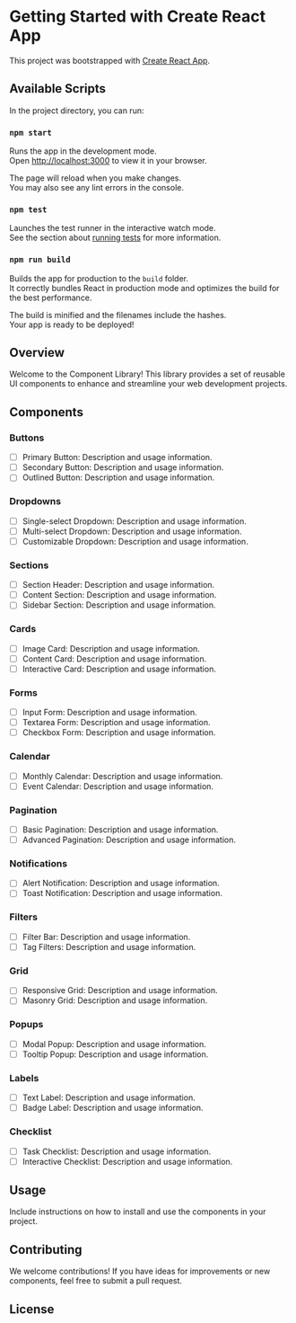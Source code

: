 # Getting Started with Create React App

This project was bootstrapped with [Create React App](https://github.com/facebook/create-react-app).

## Available Scripts

In the project directory, you can run:

### `npm start`

Runs the app in the development mode.\
Open [http://localhost:3000](http://localhost:3000) to view it in your browser.

The page will reload when you make changes.\
You may also see any lint errors in the console.

### `npm test`

Launches the test runner in the interactive watch mode.\
See the section about [running tests](https://facebook.github.io/create-react-app/docs/running-tests) for more information.

### `npm run build`

Builds the app for production to the `build` folder.\
It correctly bundles React in production mode and optimizes the build for the best performance.

The build is minified and the filenames include the hashes.\
Your app is ready to be deployed!


## Overview

Welcome to the Component Library! This library provides a set of reusable UI components to enhance and streamline your web development projects.

## Components

### Buttons

- [ ] Primary Button: Description and usage information.
- [ ] Secondary Button: Description and usage information.
- [ ] Outlined Button: Description and usage information.

### Dropdowns

- [ ] Single-select Dropdown: Description and usage information.
- [ ] Multi-select Dropdown: Description and usage information.
- [ ] Customizable Dropdown: Description and usage information.

### Sections

- [ ] Section Header: Description and usage information.
- [ ] Content Section: Description and usage information.
- [ ] Sidebar Section: Description and usage information.

### Cards

- [ ] Image Card: Description and usage information.
- [ ] Content Card: Description and usage information.
- [ ] Interactive Card: Description and usage information.

### Forms

- [ ] Input Form: Description and usage information.
- [ ] Textarea Form: Description and usage information.
- [ ] Checkbox Form: Description and usage information.

### Calendar

- [ ] Monthly Calendar: Description and usage information.
- [ ] Event Calendar: Description and usage information.

### Pagination

- [ ] Basic Pagination: Description and usage information.
- [ ] Advanced Pagination: Description and usage information.

### Notifications

- [ ] Alert Notification: Description and usage information.
- [ ] Toast Notification: Description and usage information.

### Filters

- [ ] Filter Bar: Description and usage information.
- [ ] Tag Filters: Description and usage information.

### Grid

- [ ] Responsive Grid: Description and usage information.
- [ ] Masonry Grid: Description and usage information.

### Popups

- [ ] Modal Popup: Description and usage information.
- [ ] Tooltip Popup: Description and usage information.

### Labels

- [ ] Text Label: Description and usage information.
- [ ] Badge Label: Description and usage information.

### Checklist

- [ ] Task Checklist: Description and usage information.
- [ ] Interactive Checklist: Description and usage information.

## Usage

Include instructions on how to install and use the components in your project.

## Contributing

We welcome contributions! If you have ideas for improvements or new components, feel free to submit a pull request.

## License

